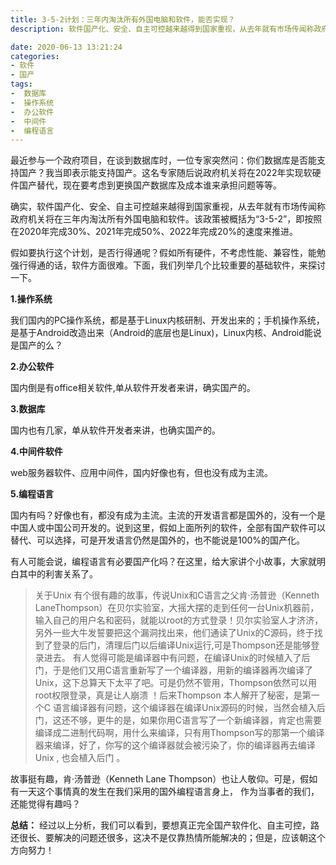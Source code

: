 ```yaml
---
title: 3-5-2计划：三年内淘汰所有外国电脑和软件，能否实现？
description: 软件国产化、安全、自主可控越来越得到国家重视，从去年就有市场传闻称政府机关将在三年内淘汰所有外国电脑和软件。该政策被概括为“3-5-2”，即按照在2020年完成30%、2021年完成50%、2022年完成20%的速度来推进。假如要执行这个计划，是否行得通呢？

date: 2020-06-13 13:21:24
categories:
- 软件
- 国产
tags:
-  数据库
-  操作系统
-  办公软件
-  中间件
-  编程语言
---
```


最近参与一个政府项目，在谈到数据库时，一位专家突然问：你们数据库是否能支持国产？我当即表示能支持国产。这名专家随后说政府机关将在2022年实现软硬件国产替代，现在要考虑到更换国产数据库及成本谁来承担问题等等。

确实，软件国产化、安全、自主可控越来越得到国家重视，从去年就有市场传闻称政府机关将在三年内淘汰所有外国电脑和软件。该政策被概括为“3-5-2”，即按照在2020年完成30%、2021年完成50%、2022年完成20%的速度来推进。

假如要执行这个计划，是否行得通呢？假如所有硬件，不考虑性能、兼容性，能勉强行得通的话，软件方面很难。下面，我们列举几个比较重要的基础软件，来探讨一下。

**1.操作系统**

我们国内的PC操作系统，都是基于Linux内核研制、开发出来的；手机操作系统，是基于Android改造出来（Android的底层也是Linux)，Linux内核、Android能说是国产的么？

**2.办公软件**

国内倒是有office相关软件,单从软件开发者来讲，确实国产的。

**3.数据库**

国内也有几家，单从软件开发者来讲，也确实国产的。

**4.中间件软件**

web服务器软件、应用中间件，国内好像也有，但也没有成为主流。

**5.编程语言**

国内有吗？好像也有，都没有成为主流。主流的开发语言都是国外的，没有一个是中国人或中国公司开发的。说到这里，假如上面所列的软件，全部有国产软件可以替代、可以选择，可是开发语言仍然是国外的，也不能说是100%的国产化。

有人可能会说，编程语言有必要国产化吗？在这里，给大家讲个小故事，大家就明白其中的利害关系了。

> 关于Unix 有个很有趣的故事，传说Unix和C语言之父肯·汤普逊（Kenneth LaneThompson）在贝尔实验室，大摇大摆的走到任何一台Unix机器前，输入自己的用户名和密码，就能以root的方式登录！贝尔实验室人才济济，另外一些大牛发誓要把这个漏洞找出来，他们通读了Unix的C源码，终于找到了登录的后门，清理后门以后编译Unix运行,可是Thompson还是能够登录进去。
> 有人觉得可能是编译器中有问题，在编译Unix的时候植入了后门，于是他们又用C语言重新写了一个编译器，用新的编译器再次编译了Unix，这下总算天下太平了吧。可是仍然不管用，Thompson依然可以用root权限登录，真是让人崩溃 ！后来Thompson 本人解开了秘密，是第一个C 语言编译器有问题，这个编译器在编译Unix源码的时候，当然会植入后门，这还不够，更牛的是，如果你用C语言写了一个新编译器，肯定也需要编译成二进制代码啊，用什么来编译，只有用Thompson写的那第一个编译器来编译，好了，你写的这个编译器就会被污染了，你的编译器再去编译Unix , 也会植入后门 。

故事挺有趣，肯·汤普逊（Kenneth Lane Thompson）也让人敬仰。可是，假如有一天这个事情真的发生在我们采用的国外编程语言身上， 作为当事者的我们，还能觉得有趣吗？

**总结：**
经过以上分析，我们可以看到，要想真正完全国产软件化、自主可控，路还很长、要解决的问题还很多，这决不是仅靠热情所能解决的；但是，应该朝这个方向努力！
